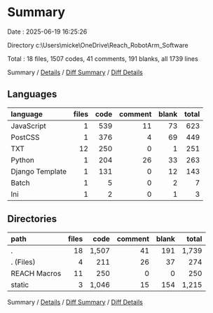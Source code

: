 # Summary

Date : 2025-06-19 16:25:26

Directory c:\\Users\\micke\\OneDrive\\Reach_RobotArm_Software

Total : 18 files,  1507 codes, 41 comments, 191 blanks, all 1739 lines

Summary / [Details](details.md) / [Diff Summary](diff.md) / [Diff Details](diff-details.md)

## Languages
| language | files | code | comment | blank | total |
| :--- | ---: | ---: | ---: | ---: | ---: |
| JavaScript | 1 | 539 | 11 | 73 | 623 |
| PostCSS | 1 | 376 | 4 | 69 | 449 |
| TXT | 12 | 250 | 0 | 1 | 251 |
| Python | 1 | 204 | 26 | 33 | 263 |
| Django Template | 1 | 131 | 0 | 12 | 143 |
| Batch | 1 | 5 | 0 | 2 | 7 |
| Ini | 1 | 2 | 0 | 1 | 3 |

## Directories
| path | files | code | comment | blank | total |
| :--- | ---: | ---: | ---: | ---: | ---: |
| . | 18 | 1,507 | 41 | 191 | 1,739 |
| . (Files) | 4 | 211 | 26 | 37 | 274 |
| REACH Macros | 11 | 250 | 0 | 0 | 250 |
| static | 3 | 1,046 | 15 | 154 | 1,215 |

Summary / [Details](details.md) / [Diff Summary](diff.md) / [Diff Details](diff-details.md)